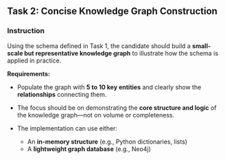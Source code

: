## Task 2: Concise Knowledge Graph Construction

### Instruction

Using the schema defined in Task 1, the candidate should build a **small-scale but representative knowledge graph** to illustrate how the schema is applied in practice.

**Requirements:**

* Populate the graph with **5 to 10 key entities** and clearly show the **relationships** connecting them.
* The focus should be on demonstrating the **core structure and logic** of the knowledge graph—not on volume or completeness.
* The implementation can use either:

  * An **in-memory structure** (e.g., Python dictionaries, lists)
  * A **lightweight graph database** (e.g., Neo4j)


